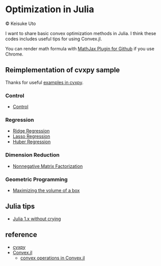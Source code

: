 # Optimization in Julia
&copy; Keisuke Uto


I want to share basic convex optimization methods in Julia.
I think these codes includes useful tips for using Convex.jl.

You can render math formula with [MathJax Plugin for Github](https://chrome.google.com/webstore/detail/mathjax-plugin-for-github/ioemnmodlmafdkllaclgeombjnmnbima) if you use Chrome.

## Reimplementation of cvxpy sample
Thanks for useful [examples in cvxpy](https://www.cvxpy.org/examples/index.html).

### Control
* [Control](examples/control.md)

### Regression
* [Ridge Regression](examples/ridge_regression.md)
* [Lasso Regression](examples/lasso_regression.md)
* [Huber Regression](examples/huber_regression.md)

### Dimension Reduction
* [Nonnegative Matrix Factorization](examples/nmf.md)

### Geometric Programming
* [Maximizing the volume of a box](max_volume_box.md)

## Julia tips
* [Julia 1.x without crying](julia1x.md)

## reference
* [cvxpy](https://www.cvxpy.org/)
* [Convex.jl](https://github.com/JuliaOpt/Convex.jl)
  * [convex operations in Convex.jl](https://convexjl.readthedocs.io/en/latest/operations.html)
